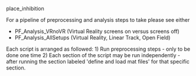 place_inhibition

For a pipeline of preprocessing and analysis steps to take please see either
* PF_Analysis_VRnoVR      (Virtual Reality screens on versus screens off)
* PF_Analysis_AllSetups   (Virtual Reality, Linear Track, Open Field)

Each script is arranged as followed:
	1) Run preprocessing steps - only to be done one time
	2) Each section of the script may be run independently - after running the section labeled 'define and load mat files' for that specific section. 
		

